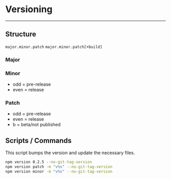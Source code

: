 # Versioning

---

## Structure

`major.minor.patch`
`major.minor.patch[+build]`

### Major

### Minor

* odd = pre-release
* even = release

### Patch

* odd = pre-release
* even = release
* <num>b = beta/not published

## Scripts / Commands

This script bumps the version and update the necessary files.

```bash
npm version 0.2.5 --no-git-tag-version
npm version patch -m "v%s" --no-git-tag-version
npm version minor -m "v%s" --no-git-tag-version
```

